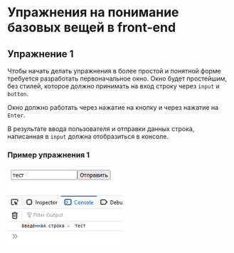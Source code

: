 # Упражнения на понимание базовых вещей в front-end

## Упражнение 1

Чтобы начать делать упражнения в более простой и понятной форме требуется разработать первоначальное окно. Окно будет простейшим, без стилей, которое должно принимать на вход строку через `input` и `button`.

Окно должно работать через нажатие на кнопку и через нажатие на `Enter`.

В результате ввода пользователя и отправки данных строка, написанная в `input` должна отобразиться в консоле.

### Пример упражнения 1

![Пример 1](./images/task1.png)

